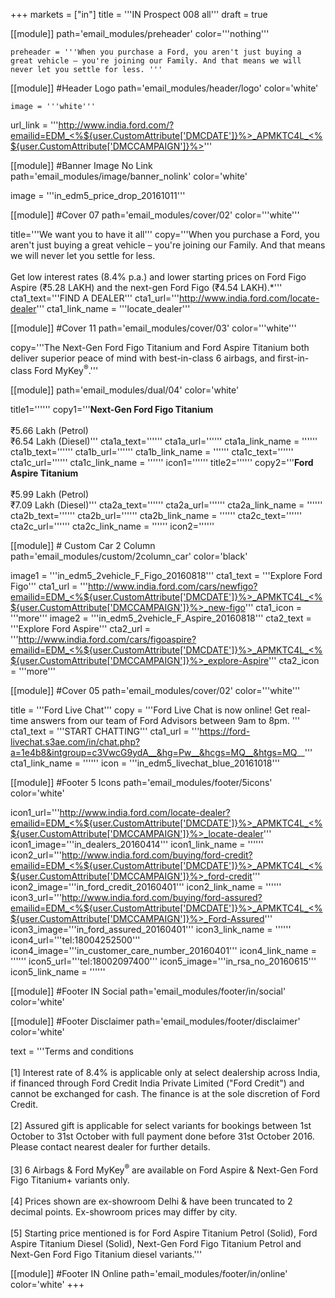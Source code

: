+++
markets = ["in"]
title = '''IN Prospect 008 all'''
draft = true

[[module]]
path='email_modules/preheader'
color='''nothing'''

	preheader = '''When you purchase a Ford, you aren't just buying a great vehicle – you're joining our Family. And that means we will never let you settle for less. '''

[[module]] #Header Logo
path='email_modules/header/logo'
color='white'

	image = '''white'''
   url_link = '''http://www.india.ford.com/?emailid=EDM_<%${user.CustomAttribute['DMCDATE']}%>_APMKTC4L_<%${user.CustomAttribute['DMCCAMPAIGN']}%>'''

[[module]] #Banner Image No Link
path='email_modules/image/banner_nolink'
color='white'

  image = '''in_edm5_price_drop_20161011'''

[[module]] #Cover 07
path='email_modules/cover/02'
color='''white'''

  title='''We want you to have it all'''
  copy='''When you purchase a Ford, you aren't just buying a great vehicle – you're joining our Family. And that means we will never let you settle for less.<br /><br />Get low interest rates (8.4% p.a.) and lower starting prices on Ford Figo Aspire (₹5.28 LAKH) and the next-gen Ford Figo (₹4.54 LAKH).*'''
  cta1_text='''FIND A DEALER'''
  cta1_url='''http://www.india.ford.com/locate-dealer'''
  cta1_link_name = '''locate_dealer'''

[[module]] #Cover 11
path='email_modules/cover/03'
color='''white'''
  
  copy='''The Next-Gen Ford Figo Titanium and Ford Aspire Titanium both deliver superior peace of mind with best-in-class 6 airbags, and first-in-class Ford MyKey<sup>&reg;</sup>.'''

[[module]]
path='email_modules/dual/04'
color='white'

  title1=''''''
  copy1='''<span style="font-weight:bold;">Next-Gen Ford Figo Titanium</span><br /><br />&#8377;5.66 Lakh (Petrol)<br />&#8377;6.54 Lakh (Diesel)'''
  cta1a_text=''''''
  cta1a_url=''''''
  cta1a_link_name = ''''''
  cta1b_text=''''''
  cta1b_url=''''''
  cta1b_link_name = ''''''
  cta1c_text=''''''
  cta1c_url=''''''
  cta1c_link_name = ''''''
  icon1=''''''
  title2=''''''
  copy2='''<span style="font-weight:bold;">Ford Aspire Titanium</span><br /><br />&#8377;5.99 Lakh (Petrol)<br />&#8377;7.09 Lakh (Diesel)'''
  cta2a_text=''''''
  cta2a_url=''''''
  cta2a_link_name = ''''''
  cta2b_text=''''''
  cta2b_url=''''''
  cta2b_link_name = ''''''
  cta2c_text=''''''
  cta2c_url=''''''
  cta2c_link_name = ''''''
  icon2=''''''

[[module]] # Custom Car 2 Column
path='email_modules/custom/2column_car'
color='black'

  image1 = '''in_edm5_2vehicle_F_Figo_20160818'''
  cta1_text = '''Explore Ford Figo'''
  cta1_url = '''http://www.india.ford.com/cars/newfigo?emailid=EDM_<%${user.CustomAttribute['DMCDATE']}%>_APMKTC4L_<%${user.CustomAttribute['DMCCAMPAIGN']}%>_new-figo'''
  cta1_icon = '''more'''
  image2 = '''in_edm5_2vehicle_F_Aspire_20160818'''
  cta2_text = '''Explore Ford Aspire'''
  cta2_url = '''http://www.india.ford.com/cars/figoaspire?emailid=EDM_<%${user.CustomAttribute['DMCDATE']}%>_APMKTC4L_<%${user.CustomAttribute['DMCCAMPAIGN']}%>_explore-Aspire'''
  cta2_icon = '''more'''

[[module]] #Cover 05
path='email_modules/cover/02'
color='''white'''

  title = '''Ford Live Chat'''
  copy = '''Ford Live Chat is now online! Get real-time answers from our team of Ford Advisors between 9am to 8pm. '''
  cta1_text = '''START CHATTING'''
  cta1_url = '''https://ford-livechat.s3ae.com/in/chat.php?a=1e4b8&intgroup=c3VwcG9ydA__&hg=Pw__&hcgs=MQ__&htgs=MQ__'''
  cta1_link_name = ''''''
  icon = '''in_edm5_livechat_blue_20161018'''

[[module]] #Footer 5 Icons
path='email_modules/footer/5icons'
color='white'

  icon1_url='''http://www.india.ford.com/locate-dealer?emailid=EDM_<%${user.CustomAttribute['DMCDATE']}%>_APMKTC4L_<%${user.CustomAttribute['DMCCAMPAIGN']}%>_locate-dealer'''
  icon1_image='''in_dealers_20160414'''
  icon1_link_name = ''''''
  icon2_url='''http://www.india.ford.com/buying/ford-credit?emailid=EDM_<%${user.CustomAttribute['DMCDATE']}%>_APMKTC4L_<%${user.CustomAttribute['DMCCAMPAIGN']}%>_ford-credit'''
  icon2_image='''in_ford_credit_20160401'''
  icon2_link_name = ''''''
  icon3_url='''http://www.india.ford.com/buying/ford-assured?emailid=EDM_<%${user.CustomAttribute['DMCDATE']}%>_APMKTC4L_<%${user.CustomAttribute['DMCCAMPAIGN']}%>_Ford-Assured'''
  icon3_image='''in_ford_assured_20160401'''
  icon3_link_name = ''''''
  icon4_url='''tel:18004252500'''
  icon4_image='''in_customer_care_number_20160401'''
  icon4_link_name = ''''''
  icon5_url='''tel:18002097400'''
  icon5_image='''in_rsa_no_20160615'''
  icon5_link_name = ''''''
    
[[module]] #Footer IN Social
path='email_modules/footer/in/social'
color='white'

[[module]] #Footer Disclaimer
path='email_modules/footer/disclaimer'
color='white'

  text = '''Terms and conditions <br /><br />[1] Interest rate of 8.4% is applicable only at select dealership across India, if financed through Ford Credit India Private Limited ("Ford Credit") and cannot be exchanged for cash. The finance is at the sole discretion of Ford Credit.<br /><br />[2] Assured gift is applicable for select variants for bookings between 1st October to 31st October with full payment done before 31st October 2016. Please contact nearest dealer for further details. <br /><br />[3] 6 Airbags & Ford MyKey<sup>&reg;</sup> are available on Ford Aspire & Next-Gen Ford Figo Titanium+ variants only.<br /><br />[4] Prices shown are ex-showroom Delhi & have been truncated to 2 decimal points. Ex-showroom prices may differ by city.<br /><br />[5] Starting price mentioned is for Ford Aspire Titanium Petrol (Solid), Ford Aspire Titanium Diesel (Solid), Next-Gen Ford Figo Titanium Petrol and Next-Gen Ford Figo Titanium diesel variants.'''

[[module]] #Footer IN Online
path='email_modules/footer/in/online'
color='white'
+++